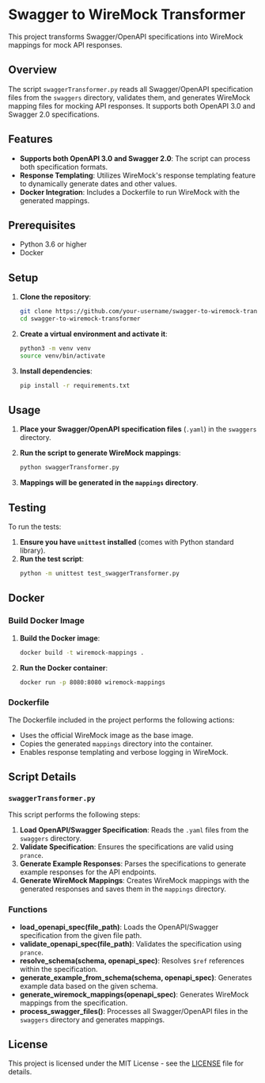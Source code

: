 # Swagger to WireMock Transformer

This project transforms Swagger/OpenAPI specifications into WireMock mappings for mock API responses.

## Overview

The script `swaggerTransformer.py` reads all Swagger/OpenAPI specification files from the `swaggers` directory, validates them, and generates WireMock mapping files for mocking API responses. It supports both OpenAPI 3.0 and Swagger 2.0 specifications.

## Features

- **Supports both OpenAPI 3.0 and Swagger 2.0**: The script can process both specification formats.
- **Response Templating**: Utilizes WireMock's response templating feature to dynamically generate dates and other values.
- **Docker Integration**: Includes a Dockerfile to run WireMock with the generated mappings.

## Prerequisites

- Python 3.6 or higher
- Docker

## Setup

1. **Clone the repository**:
    ```bash
    git clone https://github.com/your-username/swagger-to-wiremock-transformer.git
    cd swagger-to-wiremock-transformer
    ```

2. **Create a virtual environment and activate it**:
    ```bash
    python3 -m venv venv
    source venv/bin/activate
    ```

3. **Install dependencies**:
    ```bash
    pip install -r requirements.txt
    ```

## Usage

1. **Place your Swagger/OpenAPI specification files** (`.yaml`) in the `swaggers` directory.

2. **Run the script to generate WireMock mappings**:
    ```bash
    python swaggerTransformer.py
    ```

3. **Mappings will be generated in the `mappings` directory**.

## Testing

To run the tests:

1. **Ensure you have `unittest` installed** (comes with Python standard library).
2. **Run the test script**:
    ```bash
    python -m unittest test_swaggerTransformer.py
    ```

## Docker

### Build Docker Image

1. **Build the Docker image**:
    ```bash
    docker build -t wiremock-mappings .
    ```

2. **Run the Docker container**:
    ```bash
    docker run -p 8080:8080 wiremock-mappings
    ```

### Dockerfile

The Dockerfile included in the project performs the following actions:

- Uses the official WireMock image as the base image.
- Copies the generated `mappings` directory into the container.
- Enables response templating and verbose logging in WireMock.

## Script Details

### `swaggerTransformer.py`

This script performs the following steps:

1. **Load OpenAPI/Swagger Specification**: Reads the `.yaml` files from the `swaggers` directory.
2. **Validate Specification**: Ensures the specifications are valid using `prance`.
3. **Generate Example Responses**: Parses the specifications to generate example responses for the API endpoints.
4. **Generate WireMock Mappings**: Creates WireMock mappings with the generated responses and saves them in the `mappings` directory.

### Functions

- **load_openapi_spec(file_path)**: Loads the OpenAPI/Swagger specification from the given file path.
- **validate_openapi_spec(file_path)**: Validates the specification using `prance`.
- **resolve_schema(schema, openapi_spec)**: Resolves `$ref` references within the specification.
- **generate_example_from_schema(schema, openapi_spec)**: Generates example data based on the given schema.
- **generate_wiremock_mappings(openapi_spec)**: Generates WireMock mappings from the specification.
- **process_swagger_files()**: Processes all Swagger/OpenAPI files in the `swaggers` directory and generates mappings.

## License

This project is licensed under the MIT License - see the [LICENSE](LICENSE) file for details.
